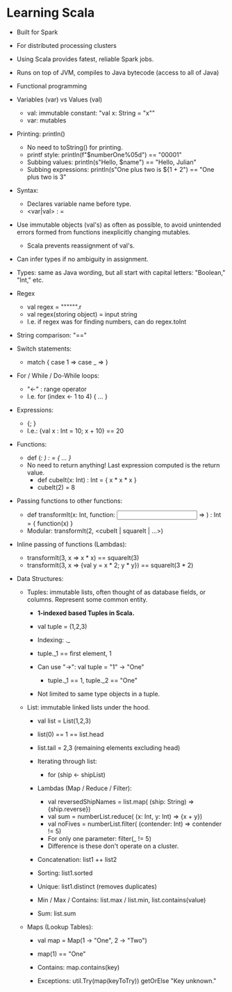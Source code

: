 # Learning Scala

* Built for Spark
* For distributed processing clusters
* Using Scala provides fatest, reliable Spark jobs.
* Runs on top of JVM, compiles to Java bytecode (access to all of Java)
* Functional programming

* Variables (var) vs Values (val)
  * val: immutable constant: "val x: String = "x""
  * var: mutables

* Printing: println(<value>)
  * No need to toString() for printing.
  * printf style: println(f"$numberOne%05d") == "00001"
  * Subbing values: println(s"Hello, $name") == "Hello, Julian"
  * Subbing expressions: println(s"One plus two is ${1 + 2") == "One plus two
    is 3"

* Syntax:
  * Declares variable name before type. 
  * <var|val> <name>: <type> = <assignment>

* Use immutable objects (val's) as often as possible, to avoid unintended errors formed
  from functions inexplicitly changing mutables.
  * Scala prevents reassignment of val's.

* Can infer types if no ambiguity in assignment.

* Types: same as Java wording, but all start with capital letters: "Boolean,"
  "Int," etc.

* Regex
  * val regex = """<reg expression>""".r
  * val regex(storing object) = input string
  * I.e. if regex was for finding numbers, can do regex.toInt
 
* String comparison: "=="

* Switch statements:
  * <val> match {
      case 1 => <appropriate handling>
      case _ => <default handling>
    } 

* For / While / Do-While loops:
  * "<-" : range operator
  * I.e. for (index <- 1 to 4) { ... }

* Expressions:
  * {<instantiation>; <change>} 
  * I.e.: {val x : Int = 10; x + 10} == 20

* Functions:
  * def <function name>(<var name>: <type>) : <return type> = { ... }
  * No need to return anything! Last expression computed is the return value.
    * def cubeIt(x: Int) : Int = { x * x * x }
    * cubeIt(2) = 8

* Passing functions to other functions:
  * def transformIt(x: Int, function: <input type> => <output type>) : Int
    = { function(x) }
  * Modular: transformIt(2, <cubeIt | squareIt | ...>)

* Inline passing of functions (Lambdas):
  * transformIt(3, x => x * x) == squareIt(3)
  * transformIt(3, x => {val y = x * 2; y * y}) == squareIt(3 * 2)

* Data Structures:
  * Tuples: immutable lists, often thought of as database fields, or columns.
    Represent some common entity.

    * **1-indexed based Tuples in Scala.**
    * val tuple = (1,2,3)

    * Indexing: <structure>._<index number>
    * tuple._1 == first element, 1
    * Can use "->": val tuple = "1" -> "One"
      * tuple._1 == 1, tuple._2 == "One"
    * Not limited to same type objects in a tuple.

  * List: immutable linked lists under the hood.
    * val list = List(1,2,3)
    * list(0) == 1 == list.head
    * list.tail = 2,3 (remaining elements excluding head)

    * Iterating through list:
      * for (ship <- shipList) 
    
    * Lambdas (Map / Reduce / Filter):
      * val reversedShipNames = list.map( (ship: String) => {ship.reverse})
      * val sum = numberList.reduce( (x: Int, y: Int) => {x + y})
      * val noFives = numberList.filter( (contender: Int) => contender != 5)
      * For only one parameter: filter(_ != 5)
      * Difference is these don't operate on a cluster.

    * Concatenation: list1 ++ list2
    * Sorting: list1.sorted
    * Unique: list1.distinct (removes duplicates)
    * Min / Max / Contains: list.max / list.min, list.contains(value)
    * Sum: list.sum

  * Maps (Lookup Tables):
    * val map = Map(1 -> "One", 2 -> "Two")
    * map(1) == "One"
    
    * Contains: map.contains(key)
    * Exceptions: util.Try(map(keyToTry)) getOrElse "Key unknown."

